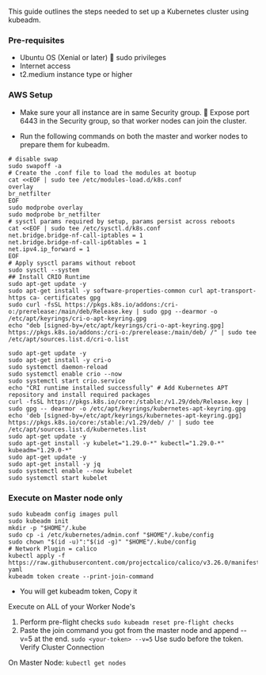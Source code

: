 This guide outlines the steps needed to set up a Kubernetes cluster using
kubeadm. 

### Pre-requisites
- Ubuntu OS (Xenial or later)  sudo privileges
- Internet access
- t2.medium instance type or higher

### AWS Setup
- Make sure your all instance are in same Security group.  Expose port 6443 in the Security group, so that worker nodes can join the cluster.

- Run the following commands on both the master and worker nodes to prepare
them for kubeadm.

```
# disable swap
sudo swapoff -a
# Create the .conf file to load the modules at bootup
cat <<EOF | sudo tee /etc/modules-load.d/k8s.conf
overlay
br_netfilter
EOF
sudo modprobe overlay
sudo modprobe br_netfilter
# sysctl params required by setup, params persist across reboots
cat <<EOF | sudo tee /etc/sysctl.d/k8s.conf
net.bridge.bridge-nf-call-iptables = 1
net.bridge.bridge-nf-call-ip6tables = 1
net.ipv4.ip_forward = 1
EOF
# Apply sysctl params without reboot
sudo sysctl --system
## Install CRIO Runtime
sudo apt-get update -y
sudo apt-get install -y software-properties-common curl apt-transport-https ca- certificates gpg
sudo curl -fsSL https://pkgs.k8s.io/addons:/cri- o:/prerelease:/main/deb/Release.key | sudo gpg --dearmor -o
/etc/apt/keyrings/cri-o-apt-keyring.gpg
echo "deb [signed-by=/etc/apt/keyrings/cri-o-apt-keyring.gpg]
https://pkgs.k8s.io/addons:/cri-o:/prerelease:/main/deb/ /" | sudo tee
/etc/apt/sources.list.d/cri-o.list

sudo apt-get update -y
sudo apt-get install -y cri-o
sudo systemctl daemon-reload
sudo systemctl enable crio --now
sudo systemctl start crio.service
echo "CRI runtime installed successfully" # Add Kubernetes APT repository and install required packages
curl -fsSL https://pkgs.k8s.io/core:/stable:/v1.29/deb/Release.key | sudo gpg -- dearmor -o /etc/apt/keyrings/kubernetes-apt-keyring.gpg
echo 'deb [signed-by=/etc/apt/keyrings/kubernetes-apt-keyring.gpg]
https://pkgs.k8s.io/core:/stable:/v1.29/deb/ /' | sudo tee
/etc/apt/sources.list.d/kubernetes.list
sudo apt-get update -y
sudo apt-get install -y kubelet="1.29.0-*" kubectl="1.29.0-*" kubeadm="1.29.0-*"
sudo apt-get update -y
sudo apt-get install -y jq
sudo systemctl enable --now kubelet
sudo systemctl start kubelet

```

### Execute on Master node only

```
sudo kubeadm config images pull
sudo kubeadm init
mkdir -p "$HOME"/.kube
sudo cp -i /etc/kubernetes/admin.conf "$HOME"/.kube/config
sudo chown "$(id -u)":"$(id -g)" "$HOME"/.kube/config
# Network Plugin = calico
kubectl apply -f
https://raw.githubusercontent.com/projectcalico/calico/v3.26.0/manifests/calico. yaml
kubeadm token create --print-join-command

```
- You will get kubeadm token, Copy it

Execute on ALL of your Worker Node's

1. Perform pre-flight checks
`sudo kubeadm reset pre-flight checks`
2. Paste the join command you got from the master node and append --v=5 at
the end. `sudo <your-token> --v=5`
Use sudo before the token. Verify Cluster Connection

On Master Node:
`kubectl get nodes`

